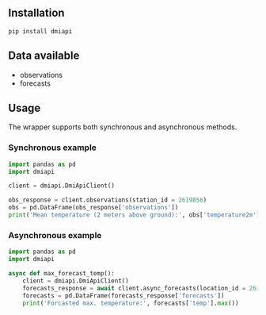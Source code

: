 ## Installation

```pip install dmiapi```

## Data available

- observations
- forecasts

## Usage

The wrapper supports both synchronous and asynchronous methods.

### Synchronous example
```python
import pandas as pd
import dmiapi

client = dmiapi.DmiApiClient()

obs_response = client.observations(station_id = 2619856)
obs = pd.DataFrame(obs_response['observations'])
print('Mean temperature (2 meters above ground):', obs['temperature2m'].mean())
```

### Asynchronous example
```python
import pandas as pd
import dmiapi

async def max_forecast_temp():
    client = dmiapi.DmiApiClient()
    forecasts_response = await client.async_forecasts(location_id = 2619856)
    forecasts = pd.DataFrame(forecasts_response['forecasts'])
    print('Forcasted max. temperature:', forecasts['temp'].max())
```
